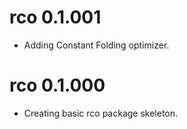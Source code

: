 # rco 0.1.001

* Adding Constant Folding optimizer.

# rco 0.1.000

* Creating basic rco package skeleton.
